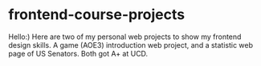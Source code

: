 # frontend-course-projects
 Hello:) Here are two of my personal web projects to show my frontend design skills.
 A game (AOE3) introduction web project, 
 and a statistic web page of US Senators.
 Both got A+ at UCD.
